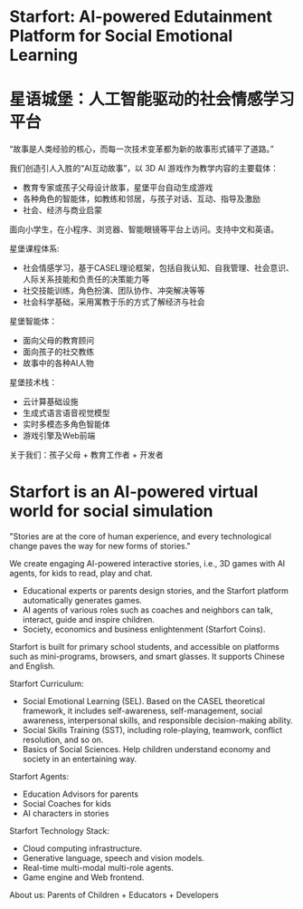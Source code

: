 # Starfort: AI-powered Edutainment Platform for Social Emotional Learning

# 星语城堡：人工智能驱动的社会情感学习平台

“故事是人类经验的核心，而每一次技术变革都为新的故事形式铺平了道路。”

我们创造引人入胜的“AI互动故事”，以 3D AI 游戏作为教学内容的主要载体：
* 教育专家或孩子父母设计故事，星堡平台自动生成游戏
* 各种角色的智能体，如教练和邻居，与孩子对话、互动、指导及激励
* 社会、经济与商业启蒙


面向小学生，在小程序、浏览器、智能眼镜等平台上访问。支持中文和英语。


星堡课程体系: 
* 社会情感学习，基于CASEL理论框架，包括自我认知、自我管理、社会意识、人际关系技能和负责任的决策能力等
* 社交技能训练，角色扮演、团队协作、冲突解决等等
* 社会科学基础，采用寓教于乐的方式了解经济与社会


星堡智能体：
* 面向父母的教育顾问
* 面向孩子的社交教练
* 故事中的各种AI人物

星堡技术栈：
* 云计算基础设施
* 生成式语言语音视觉模型
* 实时多模态多角色智能体
* 游戏引擎及Web前端

关于我们：孩子父母 + 教育工作者 + 开发者


# Starfort is an AI-powered virtual world for social simulation

"Stories are at the core of human experience, and every technological change paves the way for new forms of stories."


We create engaging AI-powered interactive stories, i.e., 3D games with AI agents, for kids to read, play and chat.
* Educational experts or parents design stories, and the Starfort platform automatically generates games.
* AI agents of various roles such as coaches and neighbors can talk, interact, guide and inspire children.
* Society, economics and business enlightenment (Starfort Coins).


Starfort is built for primary school students, and accessible on platforms such as mini-programs, browsers, and smart glasses. It supports Chinese and English.


Starfort Curriculum:
* Social Emotional Learning (SEL). Based on the CASEL theoretical framework, it includes self-awareness, self-management, social awareness, interpersonal skills, and responsible decision-making ability.
* Social Skills Training (SST), including role-playing, teamwork, conflict resolution, and so on.
* Basics of Social Sciences. Help children understand economy and society in an entertaining way.


Starfort Agents:
* Education Advisors for parents
* Social Coaches for kids
* AI characters in stories


Starfort Technology Stack: 
* Cloud computing infrastructure.
* Generative language, speech and vision models.
* Real-time multi-modal multi-role agents.
* Game engine and Web frontend. 

About us: Parents of Children + Educators + Developers
